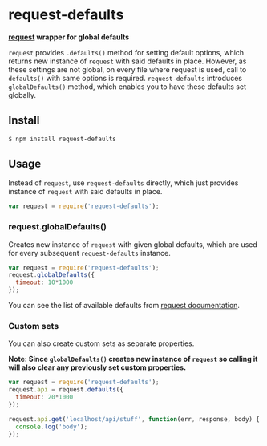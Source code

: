 request-defaults
===============

__[request](https://github.com/request/request) wrapper for global defaults__

`request` provides `.defaults()` method for setting default options, which returns new instance of `request` with said defaults
in place. However, as these settings are not global, on every file where request is used, call to `defaults()` with same options
is required. `request-defaults` introduces `globalDefaults()` method, which enables you to have these defaults set globally.


## Install

```sh
$ npm install request-defaults
```


## Usage

Instead of `request`, use `request-defaults` directly, which just provides instance of `request` with said defaults in place.

```js
var request = require('request-defaults');
```


### request.globalDefaults()

Creates new instance of `request` with given global defaults, which are used for every subsequent `request-defaults` instance.

```js
var request = require('request-defaults');
request.globalDefaults({
  timeout: 10*1000
});
```

You can see the list of available defaults from [request documentation](https://github.com/request/request#requestoptions-callback).



### Custom sets

You can also create custom sets as separate properties.

__Note: Since `globalDefaults()` creates new instance of `request` so calling it will also clear any previously set custom properties.__

```js
var request = require('request-defaults');
request.api = request.defaults({
  timeout: 20*1000
});

request.api.get('localhost/api/stuff', function(err, response, body) {
  console.log('body');
});
```
